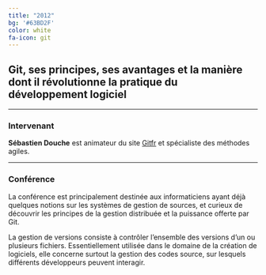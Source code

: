 ```yaml
---
title: "2012"
bg: '#63BD2F'
color: white
fa-icon: git
---
```


## Git, ses principes, ses avantages et la manière dont il révolutionne la pratique du développement logiciel

-------------------------

### Intervenant

**Sébastien Douche** est animateur du site [Gitfr](http://gitfr.net/) et spécialiste des méthodes agiles.

-------------------------

### Conférence

La conférence est principalement destinée aux informaticiens ayant déjà quelques notions sur les systèmes de gestion de sources, et curieux de découvrir les principes de la gestion distribuée et la puissance offerte par Git.

La gestion de versions consiste à contrôler l’ensemble des versions d’un ou plusieurs fichiers. Essentiellement utilisée dans le domaine de la création de logiciels, elle concerne surtout la gestion des codes source, sur lesquels différents développeurs peuvent interagir.
